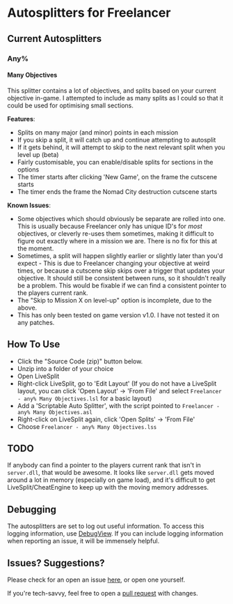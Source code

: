 # Autosplitters for Freelancer

## Current Autosplitters

### Any%

#### Many Objectives
This splitter contains a lot of objectives, and splits based on your current objective in-game. I attempted to include as many splits as I could so that it could be used for optimising small sections.

**Features**:
* Splits on many major (and minor) points in each mission
* If you skip a split, it will catch up and continue attempting to autosplit
* If it gets behind, it will attempt to skip to the next relevant split when you level up (beta)
* Fairly customisable, you can enable/disable splits for sections in the options
* The timer starts after clicking 'New Game', on the frame the cutscene starts
* The timer ends the frame the Nomad City destruction cutscene starts

**Known Issues**:
* Some objectives which should obviously be separate are rolled into one. This is usually because Freelancer only has unique ID's for *most* objectives, or cleverly re-uses them sometimes, making it difficult to figure out exactly where in a mission we are. There is no fix for this at the moment.
* Sometimes, a split will happen slightly earlier or slightly later than you'd expect - This is due to Freelancer changing your objective at weird times, or because a cutscene skip skips over a trigger that updates your objective. It should still be consistent between runs, so it shouldn't really be a problem. This would be fixable if we can find a consistent pointer to the players current rank.
* The "Skip to Mission X on level-up" option is incomplete, due to the above.
* This has only been tested on game version v1.0. I have not tested it on any patches.

## How To Use
* Click the "Source Code (zip)" button below.
* Unzip into a folder of your choice
* Open LiveSplit
* Right-click LiveSplit, go to 'Edit Layout' (If you do not have a LiveSplit layout, you can click 'Open Layout' -> 'From File' and select `Freelancer - any% Many Objectives.lsl` for a basic layout)
* Add a 'Scriptable Auto Splitter', with the script pointed to `Freelancer - any% Many Objectives.asl`
* Right-click on LiveSplit again, click 'Open Splits' -> 'From File'
* Choose `Freelancer - any% Many Objectives.lss`

## TODO
If anybody can find a pointer to the players current rank that isn't in `server.dll`, that would be awesome. It looks like `server.dll` gets moved around a lot in memory (especially on game load), and it's difficult to get LiveSplit/CheatEngine to keep up with the moving memory addresses.

## Debugging
The autosplitters are set to log out useful information. To access this logging information, use [DebugView](https://docs.microsoft.com/en-us/sysinternals/downloads/debugview). If you can include logging information when reporting an issue, it will be immensely helpful.

## Issues? Suggestions?
Please check for an open an issue [here](https://github.com/Makeshift/Freelancer-Autosplitters/issues), or open one yourself.

If you're tech-savvy, feel free to open a [pull request](https://github.com/Makeshift/Freelancer-Autosplitters/pulls) with changes.

